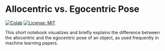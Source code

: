 # Allocentric vs. Egocentric Pose

[![Colab](https://colab.research.google.com/assets/colab-badge.svg)][colab]
 [![License: MIT](https://img.shields.io/badge/License-MIT-yellow.svg)](https://opensource.org/licenses/MIT)

This short notebook visualizes and briefly explains the difference between the allocentric and the egocentric pose of an
object, as used frequently in machine learning papers.


[colab]: https://colab.research.google.com/drive/1bCdd_R4Hj4YIXyoXGd6E_CZ1N-Uo_Th4?usp=sharing